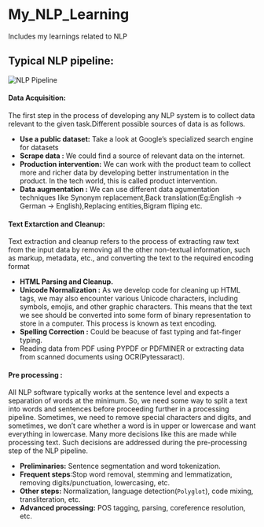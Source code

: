 # My_NLP_Learning
Includes my learnings related to NLP
## Typical NLP pipeline:
![NLP Pipeline](https://user-images.githubusercontent.com/50025496/106348137-feffa180-62e9-11eb-8884-c75f7fcec88b.png)



#### Data Acquisition:
The first step in the process of developing any NLP system is to collect data relevant to the given task.Different possible sources of data is as follows.
* **Use a public dataset:** Take a look at Google’s specialized search engine for datasets
* **Scrape data :** We could find a source of relevant data on the internet.
* **Production intervention:** We can work with the product team to collect more and richer data by developing better instrumentation in the product. In the tech world, this is called product intervention.
* **Data augmentation :** We can use different data agumentation techniques like Synonym replacement,Back translation(Eg:English -> German -> English),Replacing entities,Bigram fliping etc.


#### Text Extarction and Cleanup:
Text extraction and cleanup refers to the process of extracting raw text from the input data by removing all the other non-textual information, such as markup, metadata, etc., and converting the text to the required encoding format

* **HTML Parsing and Cleanup.**
* **Unicode Normalization :** As we develop code for cleaning up HTML tags, we may also encounter various Unicode characters, including symbols, emojis, and other graphic characters. This means that the text we see should be converted into some form of binary representation to store in a computer. This process is known as text encoding.
* **Spelling Correction :** Could be beacuse of fast typing and fat-finger typing.
* Reading data from PDF using PYPDF or PDFMINER or extracting data from scanned documents using OCR(Pytessaract).

#### Pre processing :

All NLP software typically works at the sentence level and expects a separation of words at the minimum. So, we need some way to split a text into words and sentences before proceeding further in a processing pipeline. Sometimes, we need to remove special characters and digits, and sometimes, we don’t care whether a word is in upper or lowercase and want everything in lowercase. Many more decisions like this are made while processing text. Such decisions are addressed during the pre-processing step of the NLP pipeline.

* **Preliminaries:** Sentence segmentation and word tokenization.
* **Frequent steps**:Stop word removal, stemming and lemmatization, removing digits/punctuation, lowercasing, etc.
* **Other steps:** Normalization, language detection(`Polyglot`), code mixing, transliteration, etc.
* **Advanced processing:** POS tagging, parsing, coreference resolution, etc.
